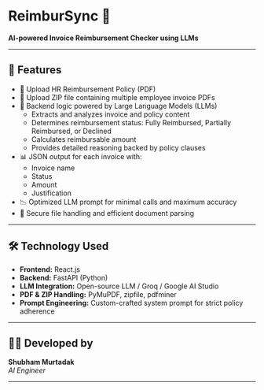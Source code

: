 # ReimburSync 🚀

**AI-powered Invoice Reimbursement Checker using LLMs**

---

## 📌 Features

- 📄 Upload HR Reimbursement Policy (PDF)
- 📁 Upload ZIP file containing multiple employee invoice PDFs
- 🤖 Backend logic powered by Large Language Models (LLMs)
  - Extracts and analyzes invoice and policy content
  - Determines reimbursement status: Fully Reimbursed, Partially Reimbursed, or Declined
  - Calculates reimbursable amount
  - Provides detailed reasoning backed by policy clauses
- 📊 JSON output for each invoice with:
  - Invoice name
  - Status
  - Amount
  - Justification
- 📉 Optimized LLM prompt for minimal calls and maximum accuracy
- 🔐 Secure file handling and efficient document parsing

---

## 🛠 Technology Used

- **Frontend:** React.js  
- **Backend:** FastAPI (Python)  
- **LLM Integration:** Open-source LLM / Groq / Google AI Studio  
- **PDF & ZIP Handling:** PyMuPDF, zipfile, pdfminer  
- **Prompt Engineering:** Custom-crafted system prompt for strict policy adherence

---

## 👨‍💻 Developed by

**Shubham Murtadak**  
*AI Engineer*

---
